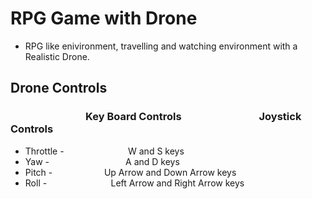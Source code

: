 # RPG Game with Drone

- RPG like enivironment, travelling and watching environment with a Realistic Drone.
## Drone Controls
### &nbsp;&nbsp;&nbsp;&nbsp;&nbsp;&nbsp;&nbsp;&nbsp;&nbsp;&nbsp;&nbsp;&nbsp;&nbsp;&nbsp;&nbsp;&nbsp;&nbsp;&nbsp;&nbsp;&nbsp;&nbsp;&nbsp;&nbsp;&nbsp;&nbsp;&nbsp;&nbsp;&nbsp;&nbsp;&nbsp; Key Board Controls &nbsp;&nbsp;&nbsp;&nbsp;&nbsp;&nbsp;&nbsp;&nbsp;&nbsp;&nbsp;&nbsp;&nbsp;&nbsp;&nbsp;&nbsp;&nbsp;&nbsp;&nbsp;&nbsp;&nbsp;&nbsp;&nbsp;&nbsp;&nbsp;&nbsp;&nbsp;&nbsp;&nbsp;&nbsp;&nbsp; Joystick Controls
- Throttle - &nbsp;&nbsp;&nbsp;&nbsp;&nbsp;&nbsp;&nbsp;&nbsp;&nbsp;&nbsp;&nbsp;&nbsp;&nbsp;&nbsp;&nbsp;&nbsp;&nbsp;&nbsp;&nbsp;&nbsp;&nbsp;&nbsp;&nbsp;&nbsp; W and S keys
- Yaw - &nbsp;&nbsp;&nbsp;&nbsp;&nbsp;&nbsp;&nbsp;&nbsp;&nbsp;&nbsp;&nbsp;&nbsp;&nbsp;&nbsp;&nbsp;&nbsp;&nbsp;&nbsp;&nbsp;&nbsp;&nbsp;&nbsp;&nbsp;&nbsp;&nbsp;&nbsp;&nbsp;&nbsp;&nbsp; A and D keys
- Pitch -&nbsp;&nbsp;&nbsp;&nbsp;&nbsp;&nbsp;&nbsp;&nbsp;&nbsp;&nbsp;&nbsp;&nbsp;&nbsp;&nbsp;&nbsp;&nbsp;&nbsp;&nbsp;&nbsp;&nbsp; Up Arrow and Down Arrow keys
- Roll -&nbsp;&nbsp;&nbsp;&nbsp;&nbsp;&nbsp;&nbsp;&nbsp;&nbsp;&nbsp;&nbsp;&nbsp;&nbsp;&nbsp;&nbsp;&nbsp;&nbsp;&nbsp;&nbsp;&nbsp;&nbsp;&nbsp;&nbsp;&nbsp;&nbsp; Left Arrow and Right Arrow keys
